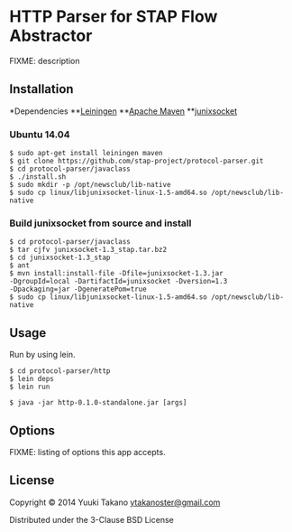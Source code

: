 # HTTP Parser for STAP Flow Abstractor

FIXME: description

## Installation

*Dependencies
**[Leiningen](http://leiningen.org/)
**[Apache Maven](http://maven.apache.org/)
**[junixsocket](https://code.google.com/p/junixsocket/)

### Ubuntu 14.04

    $ sudo apt-get install leiningen maven
    $ git clone https://github.com/stap-project/protocol-parser.git
    $ cd protocol-parser/javaclass
    $ ./install.sh
	$ sudo mkdir -p /opt/newsclub/lib-native
	$ sudo cp linux/libjunixsocket-linux-1.5-amd64.so /opt/newsclub/lib-native

### Build junixsocket from source and install

    $ cd protocol-parser/javaclass
	$ tar cjfv junixsocket-1.3_stap.tar.bz2
	$ cd junixsocket-1.3_stap
	$ ant
	$ mvn install:install-file -Dfile=junixsocket-1.3.jar
    -DgroupId=local -DartifactId=junixsocket -Dversion=1.3
    -Dpackaging=jar -DgeneratePom=true
	$ sudo cp linux/libjunixsocket-linux-1.5-amd64.so /opt/newsclub/lib-native

## Usage

Run by using lein.

    $ cd protocol-parser/http
	$ lein deps
	$ lein run

    $ java -jar http-0.1.0-standalone.jar [args]

## Options

FIXME: listing of options this app accepts.

## License

Copyright © 2014 Yuuki Takano <ytakanoster@gmail.com>

Distributed under the 3-Clause BSD License
